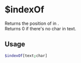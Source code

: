 # $indexOf

Returns the position of <char> in <text>.\
 Returns 0 if there's no char in text.

## Usage

```bash
$indexOf[text;char]
```

